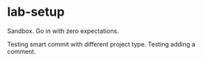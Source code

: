 # lab-setup
Sandbox. Go in with zero expectations.

Testing smart commit with different project type.
Testing adding a comment.